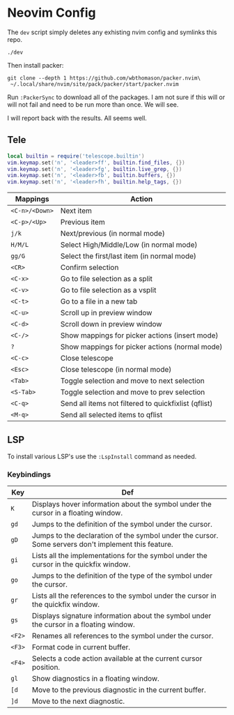 # Neovim Config


The `dev` script simply deletes any exhisting nvim config and 
symlinks this repo. 

```
./dev
```

Then install packer:

```
git clone --depth 1 https://github.com/wbthomason/packer.nvim\
 ~/.local/share/nvim/site/pack/packer/start/packer.nvim
```

Run `:PackerSync` to download all of the packages. I am not sure if this will or will 
not fail and need to be run more than once. We will see. 

I will report back with the results. All seems well.

## Tele

```lua
local builtin = require('telescope.builtin')
vim.keymap.set('n', '<leader>ff', builtin.find_files, {})
vim.keymap.set('n', '<leader>fg', builtin.live_grep, {})
vim.keymap.set('n', '<leader>fb', builtin.buffers, {})
vim.keymap.set('n', '<leader>fh', builtin.help_tags, {})
```


| Mappings       | Action                                               |
|----------------|------------------------------------------------------|
| `<C-n>/<Down>` | Next item                                            |
| `<C-p>/<Up>`   | Previous item                                        |
| `j/k`          | Next/previous (in normal mode)                       |
| `H/M/L`        | Select High/Middle/Low (in normal mode)              |
| `gg/G`         | Select the first/last item (in normal mode)          |
| `<CR>`         | Confirm selection                                    |
| `<C-x>`        | Go to file selection as a split                      |
| `<C-v>`        | Go to file selection as a vsplit                     |
| `<C-t>`        | Go to a file in a new tab                            |
| `<C-u>`        | Scroll up in preview window                          |
| `<C-d>`        | Scroll down in preview window                        |
| `<C-/>`        | Show mappings for picker actions (insert mode)       |
| `?`            | Show mappings for picker actions (normal mode)       |
| `<C-c>`        | Close telescope                                      |
| `<Esc>`        | Close telescope (in normal mode)                     |
| `<Tab>`        | Toggle selection and move to next selection          |
| `<S-Tab>`      | Toggle selection and move to prev selection          |
| `<C-q>`        | Send all items not filtered to quickfixlist (qflist) |
| `<M-q>`        | Send all selected items to qflist                    |


## LSP

To install various LSP's use the `:LspInstall` command as needed. 

### Keybindings

|Key|Def|
|---|---|
|`K`|Displays hover information about the symbol under the cursor in a floating window. |
|`gd`|Jumps to the definition of the symbol under the cursor. |
|`gD`|Jumps to the declaration of the symbol under the cursor. Some servers don't implement this feature. |
|`gi`|Lists all the implementations for the symbol under the cursor in the quickfix window. |
|`go`|Jumps to the definition of the type of the symbol under the cursor. |
|`gr`|Lists all the references to the symbol under the cursor in the quickfix window. |
|`gs`|Displays signature information about the symbol under the cursor in a floating window. |
|`<F2>`|Renames all references to the symbol under the cursor. |
|`<F3>`|Format code in current buffer. |
|`<F4>`|Selects a code action available at the current cursor position. |
|`gl`|Show diagnostics in a floating window. |
|`[d`|Move to the previous diagnostic in the current buffer. |
| `]d`|Move to the next diagnostic. |
